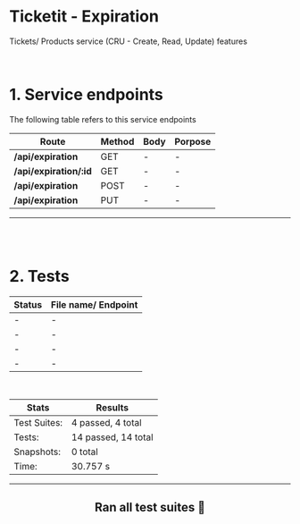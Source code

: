 # **Ticketit - Expiration**
Tickets/ Products service (CRU - Create, Read, Update) features


<br>

# 1. Service endpoints
The following table refers to this service endpoints

| Route | Method | Body | Porpose |
|----|-----|----------|--------------|
**/api/expiration**      |  GET | - |- |
**/api/expiration/:id**      |  GET | - |- |
**/api/expiration**      |  POST | - | - |
**/api/expiration**      |  PUT | - | - |


---

<br> <br>

# 2. Tests



**Status** | File name/ Endpoint|
-------|-----------|
 - |  -
 - |  -
 - |  -
 - |  -

<br>

Stats        | Results
-------------|---------
Test Suites: | 4 passed, 4 total
Tests:       | 14 passed, 14 total
Snapshots:   | 0 total
Time:        | 30.757 s

---

<div align="center">

## Ran all test suites 🎉

</div>